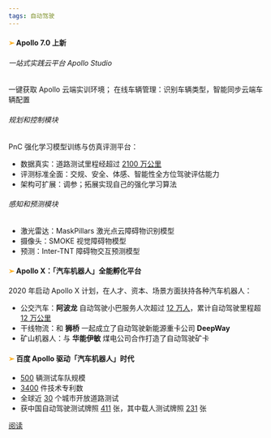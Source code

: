 ```yaml
---
tags: 自动驾驶
---
```




#### <font color="orange">➢</font> Apollo 7.0 上新

###### 一站式实践云平台 Apollo Studio

一键获取 Apollo 云端实训环境；
在线车辆管理：识别车辆类型，智能同步云端车辆配置

###### 规划和控制模块

PnC 强化学习模型训练与仿真评测平台：

* 数据真实：道路测试里程经超过 <u>2100 万公里</u>
* 评测标准全面：交规、安全、体感、智能性全方位驾驶评估能力
* 架构可扩展：调参；拓展实现自己的强化学习算法

###### 感知和预测模块

* 激光雷达：MaskPillars 激光点云障碍物识别模型
* 摄像头：SMOKE 视觉障碍物模型
* 预测：Inter-TNT 障碍物交互预测模型

#### <font color="orange">➢</font> Apollo X：「汽车机器人」全能孵化平台

2020 年启动 Apollo X 计划，在人才、资本、场景方面扶持各种汽车机器人：

* 公交汽车：**阿波龙** 自动驾驶小巴服务人次超过 <u>12 万人</u>，累计自动驾驶里程超 <u>12 万公里</u>
* 干线物流：和 **狮桥** 一起成立了自动驾驶新能源重卡公司 **DeepWay**
* 矿山机器人：与 **华能伊敏** 煤电公司合作打造了自动驾驶矿卡

#### <font color="orange">➢</font> 百度 Apollo 驱动「汽车机器人」时代

- <u>500</u> 辆测试车队规模
- <u>3400</u> 件技术专利数
- 全球近 <u>30</u> 个城市开放道路测试
- 获中国自动驾驶测试牌照 <u>411</u> 张，其中载人测试牌照 <u>231</u> 张

[阅读](https://mp.weixin.qq.com/s/yEBIr9M_m86mDR3RqEoi5g)

